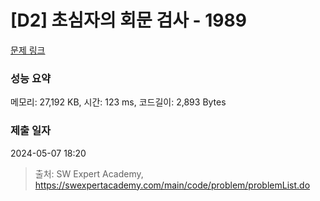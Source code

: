 # [D2] 초심자의 회문 검사 - 1989 

[문제 링크](https://swexpertacademy.com/main/code/problem/problemDetail.do?contestProbId=AV5PyTLqAf4DFAUq) 

### 성능 요약

메모리: 27,192 KB, 시간: 123 ms, 코드길이: 2,893 Bytes

### 제출 일자

2024-05-07 18:20



> 출처: SW Expert Academy, https://swexpertacademy.com/main/code/problem/problemList.do